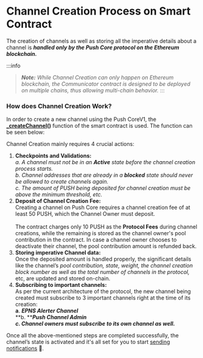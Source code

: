 # Channel Creation Process on Smart Contract

The creation of channels as well as storing all the imperative details about a channel is _**handled only by the Push Core protocol on the Ethereum blockchain.**_

:::info
> _**Note:** While Channel Creation can only happen on Ethereum blockchain, the Communicator contract is designed to be deployed on multiple chains, thus allowing multi-chain behavior._
:::

### How does Channel Creation Work?

In order to create a new channel using the Push CoreV1, the [**\_createChannel**](https://docs.push.org/developers/developer-tooling/epns-smart-contracts/epns-core-protocol/methods#core-functionalities)**()** function of the smart contract is used. The function can be seen below:

Channel Creation mainly requires 4 crucial actions:

1. **Checkpoints and Validations:**<br/>
   _a. A channel must not be in an **Active** state before the channel creation process starts._<br/>
   _b. Channel addresses that are already in a **blocked** state should never be allowed to create channels again._<br/>
   _c. The amount of PUSH being deposited for channel creation must be above the minimum threshold, etc._
2. **Deposit of Channel Creation Fee:** <br/>
   Creating a channel on Push Core requires a channel creation fee of at least 50 PUSH, which the Channel Owner must deposit.<br/><br/>
   The contract charges only 10 PUSH as the **Protocol Fees** during channel creations, while the remaining is stored as the channel owner's pool contribution in the contract. In case a channel owner chooses to deactivate their channel, the pool contribution amount is refunded back.
3. **Storing imperative Channel data:** <br/>Once the deposited amount is handled properly, the significant details like the channel’s _pool contribution, state, weight, the channel creation block number as well as the total number of channels in the protocol,_ etc, are updated and stored on-chain.
4. **Subscribing to important channels:** <br/>
   As per the current architecture of the protocol, the new channel being created must subscribe to 3 important channels right at the time of its creation:<br/>
   **a**. _**EPNS Alerter Channel**_<br/>
   **b. **_**Push Channel Admin**_<br/>
   _**c. Channel owners must subscribe to its own channel as well.**_

Once all the above-mentioned steps are completed successfully, the channel’s state is activated and it's all set for you to start [sending notifications](https://docs.push.org/developers/developer-zone/sending-notifications) 🔔.
